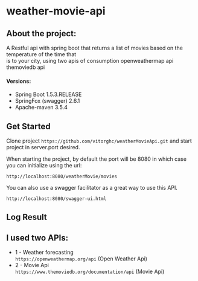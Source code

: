 # weather-movie-api


## About the project:
 A Restful api with spring boot that returns a list of movies based on the temperature of the time that<br/> is to your city, using two apis of consumption openweathermap api themoviedb api


#### Versions:

* Spring Boot 1.5.3.RELEASE
* SpringFox (swagger) 2.6.1
* Apache-maven 3.5.4 

## Get Started
Clone project `https://github.com/vitorghc/weatherMovieApi.git` and start project in server.port desired.

When starting the project, by default the port will be 8080 in which case you can initialize using the url:
```
http://localhost:8080/weatherMovie/movies
```

You can also use a swagger facilitator as a great way to use this API.
```
http://localhost:8080/swagger-ui.html
```

## Log Result




## I used two APIs:

* 1 - Weather forecasting<br/>
`https://openweathermap.org/api` (Open Weather Api) </br>
* 2 - Movie Api<br/>
`https://www.themoviedb.org/documentation/api` (Movie Api)



